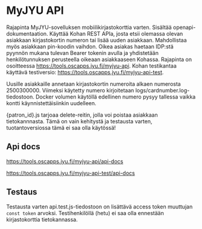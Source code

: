 # MyJYU API

Rajapinta MyJYU-sovelluksen mobiilikirjastokorttia varten. Sisältää openapi-dokumentaation. Käyttää Kohan REST APIa, josta etsii olemassa olevan asiakkaan kirjastokortin numeron tai lisää uuden asiakkaan. Mahdollistaa myös asiakkaan pin-koodin vaihdon. Oikea asiakas haetaan IDP:stä pyynnön mukana tulevan Bearer tokenin avulla ja yhdistetään henkilötunnuksen perusteella oikeaan asiakkaaseen Kohassa.
Rajapinta on osoitteessa https://tools.oscapps.jyu.fi/myjyu-api. Kohan testikantaa käyttävä testiversio: https://tools.oscapps.jyu.fi/myjyu-api-test.

Uusille asiakkaille annetaan kirjastokortin numeroita alkaen numerosta 2500300000. Viimeksi käytetty numero kirjoitetaan logs/cardnumber.log-tiedostoon. Docker volumen käytöllä edellinen numero pysyy tallessa vaikka kontti käynnistettäisiinkin uudelleen.

{patron_id}.js tarjoaa delete-reitin, jolla voi poistaa asiakkaan tietokannnasta. Tämä on vain kehitystä ja testausta varten, tuotantoversiossa tämä ei saa olla käytössä!

## Api docs
https://tools.oscapps.jyu.fi/myjyu-api/api-docs

https://tools.oscapps.jyu.fi/myjyu-api-test/api-docs

## Testaus
Testausta varten api.test.js-tiedostoon on lisättävä access token muuttujan `const token` arvoksi. Testihenkilöllä (hetu) ei saa olla ennestään kirjastokorttia tietokannassa.